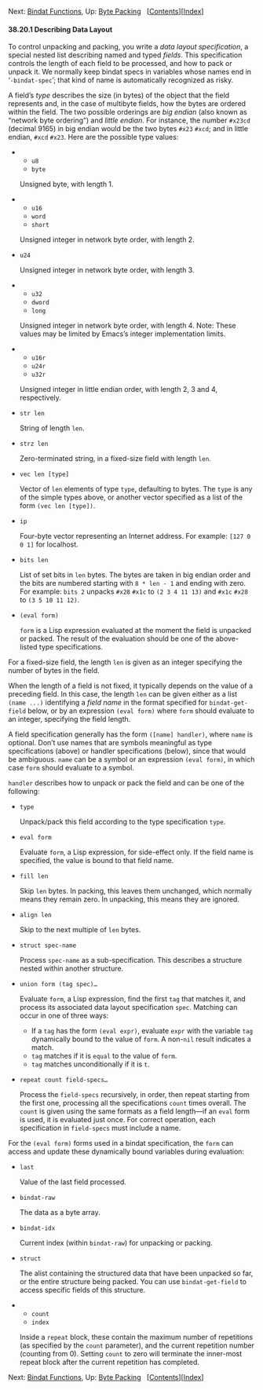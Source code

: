

Next: [Bindat Functions](Bindat-Functions.html), Up: [Byte Packing](Byte-Packing.html)   \[[Contents](index.html#SEC_Contents "Table of contents")]\[[Index](Index.html "Index")]

#### 38.20.1 Describing Data Layout

To control unpacking and packing, you write a *data layout specification*, a special nested list describing named and typed *fields*. This specification controls the length of each field to be processed, and how to pack or unpack it. We normally keep bindat specs in variables whose names end in ‘`-bindat-spec`’; that kind of name is automatically recognized as risky.

A field’s *type* describes the size (in bytes) of the object that the field represents and, in the case of multibyte fields, how the bytes are ordered within the field. The two possible orderings are *big endian* (also known as “network byte ordering”) and *little endian*. For instance, the number `#x23cd` (decimal 9165) in big endian would be the two bytes `#x23` `#xcd`; and in little endian, `#xcd` `#x23`. Here are the possible type values:

*   *   `u8`
    *   `byte`

    Unsigned byte, with length 1.

*   *   `u16`
    *   `word`
    *   `short`

    Unsigned integer in network byte order, with length 2.

*   `u24`

    Unsigned integer in network byte order, with length 3.

*   *   `u32`
    *   `dword`
    *   `long`

    Unsigned integer in network byte order, with length 4. Note: These values may be limited by Emacs’s integer implementation limits.

*   *   `u16r`
    *   `u24r`
    *   `u32r`

    Unsigned integer in little endian order, with length 2, 3 and 4, respectively.

*   `str len`

    String of length `len`.

*   `strz len`

    Zero-terminated string, in a fixed-size field with length `len`.

*   `vec len [type]`

    Vector of `len` elements of type `type`, defaulting to bytes. The `type` is any of the simple types above, or another vector specified as a list of the form `(vec len [type])`.

*   `ip`

    Four-byte vector representing an Internet address. For example: `[127 0 0 1]` for localhost.

*   `bits len`

    List of set bits in `len` bytes. The bytes are taken in big endian order and the bits are numbered starting with `8 * len - 1` and ending with zero. For example: `bits 2` unpacks `#x28` `#x1c` to `(2 3 4 11 13)` and `#x1c` `#x28` to `(3 5 10 11 12)`.

*   `(eval form)`

    `form` is a Lisp expression evaluated at the moment the field is unpacked or packed. The result of the evaluation should be one of the above-listed type specifications.

For a fixed-size field, the length `len` is given as an integer specifying the number of bytes in the field.

When the length of a field is not fixed, it typically depends on the value of a preceding field. In this case, the length `len` can be given either as a list `(name ...)` identifying a *field name* in the format specified for `bindat-get-field` below, or by an expression `(eval form)` where `form` should evaluate to an integer, specifying the field length.

A field specification generally has the form `([name] handler)`, where `name` is optional. Don’t use names that are symbols meaningful as type specifications (above) or handler specifications (below), since that would be ambiguous. `name` can be a symbol or an expression `(eval form)`, in which case `form` should evaluate to a symbol.

`handler` describes how to unpack or pack the field and can be one of the following:

*   `type`

    Unpack/pack this field according to the type specification `type`.

*   `eval form`

    Evaluate `form`, a Lisp expression, for side-effect only. If the field name is specified, the value is bound to that field name.

*   `fill len`

    Skip `len` bytes. In packing, this leaves them unchanged, which normally means they remain zero. In unpacking, this means they are ignored.

*   `align len`

    Skip to the next multiple of `len` bytes.

*   `struct spec-name`

    Process `spec-name` as a sub-specification. This describes a structure nested within another structure.

*   `union form (tag spec)…`

    Evaluate `form`, a Lisp expression, find the first `tag` that matches it, and process its associated data layout specification `spec`. Matching can occur in one of three ways:

    *   If a `tag` has the form `(eval expr)`, evaluate `expr` with the variable `tag` dynamically bound to the value of `form`. A non-`nil` result indicates a match.
    *   `tag` matches if it is `equal` to the value of `form`.
    *   `tag` matches unconditionally if it is `t`.

*   `repeat count field-specs…`

    Process the `field-specs` recursively, in order, then repeat starting from the first one, processing all the specifications `count` times overall. The `count` is given using the same formats as a field length—if an `eval` form is used, it is evaluated just once. For correct operation, each specification in `field-specs` must include a name.

For the `(eval form)` forms used in a bindat specification, the `form` can access and update these dynamically bound variables during evaluation:

*   `last`

    Value of the last field processed.

*   `bindat-raw`

    The data as a byte array.

*   `bindat-idx`

    Current index (within `bindat-raw`) for unpacking or packing.

*   `struct`

    The alist containing the structured data that have been unpacked so far, or the entire structure being packed. You can use `bindat-get-field` to access specific fields of this structure.

*   *   `count`
    *   `index`

    Inside a `repeat` block, these contain the maximum number of repetitions (as specified by the `count` parameter), and the current repetition number (counting from 0). Setting `count` to zero will terminate the inner-most repeat block after the current repetition has completed.

Next: [Bindat Functions](Bindat-Functions.html), Up: [Byte Packing](Byte-Packing.html)   \[[Contents](index.html#SEC_Contents "Table of contents")]\[[Index](Index.html "Index")]
